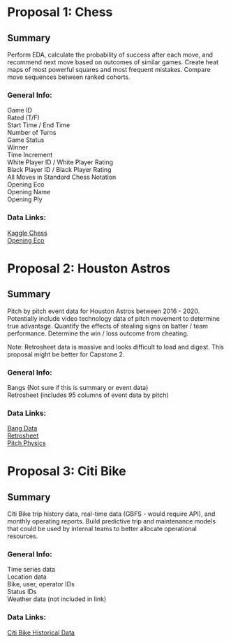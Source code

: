 # Proposal 1: Chess

## Summary
Perform EDA, calculate the probability of success after each move, and recommend next move based on outcomes of similar games. Create heat maps of most powerful squares and most frequent mistakes. Compare move sequences between ranked cohorts.

### General Info:
Game ID\
Rated (T/F)\
Start Time / End Time\
Number of Turns\
Game Status\
Winner\
Time Increment\
White Player ID / White Player Rating\
Black Player ID / Black Player Rating\
All Moves in Standard Chess Notation\
Opening Eco\
Opening Name\
Opening Ply

### Data Links:
[Kaggle Chess](https://www.kaggle.com/datasnaek/chess)\
[Opening Eco](https://www.365chess.com/eco.php)


# Proposal 2: Houston Astros

## Summary
Pitch by pitch event data for Houston Astros between 2016 - 2020. Potentially include video technology data of pitch movement to determine true advantage. Quantify the effects of stealing signs on batter / team performance. Determine the win / loss outcome from cheating.

Note: Retrosheet data is massive and looks difficult to load and digest. This proposal might be better for Capstone 2.

### General Info:
Bangs (Not sure if this is summary or event data)\
Retrosheet (includes 95 columns of event data by pitch)

### Data Links:
[Bang Data](http://signstealingscandal.com/)\
[Retrosheet](https://www.retrosheet.org/game.htm#Notice)\
[Pitch Physics](http://baseball.physics.illinois.edu/pitchtracker.html)


# Proposal 3: Citi Bike

## Summary
Citi Bike trip history data, real-time data (GBFS - would require API), and monthly operating reports. Build predictive trip and maintenance models that could be used by internal teams to better allocate operational resources.

### General Info:
Time series data\
Location data\
Bike, user, operator IDs\
Status IDs\
Weather data (not included in link)

### Data Links:
[Citi Bike Historical Data](https://s3.amazonaws.com/tripdata/index.html)